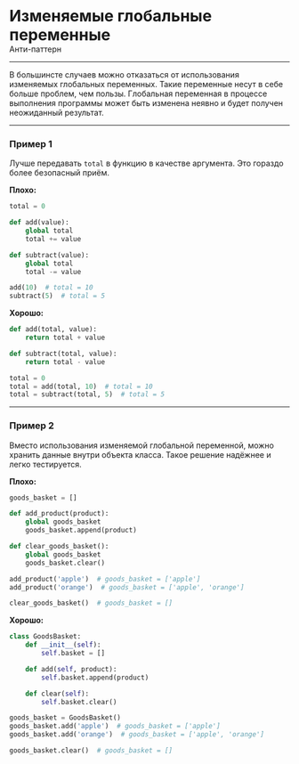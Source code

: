 
<div class="sticky-header">
  <div>
    <h1 style="margin: 0;">Изменяемые глобальные переменные</h1>
    <p style="margin: 0;">Анти-паттерн</p>
  </div>
</div>

***

В большинсте случаев можно отказаться от использования изменяемых глобальных переменных. Такие переменные несут в себе больше проблем, чем пользы.
Глобальная переменная в процессе выполнения программы может быть изменена неявно и будет получен неожиданный результат.

***

### Пример 1

Лучше передавать `total` в функцию в качестве аргумента. Это гораздо более безопасный приём.

**Плохо:**
```python
total = 0

def add(value):
    global total
    total += value

def subtract(value):
    global total
    total -= value

add(10)  # total = 10
subtract(5)  # total = 5
```
**Хорошо:**
```python
def add(total, value):
    return total + value

def subtract(total, value):
    return total - value

total = 0
total = add(total, 10)  # total = 10
total = subtract(total, 5)  # total = 5
```
***

### Пример 2

Вместо использования изменяемой глобальной переменной, можно хранить данные внутри объекта класса. Такое решение надёжнее и легко тестируется.

**Плохо:**
```python
goods_basket = []

def add_product(product):
    global goods_basket
    goods_basket.append(product)

def clear_goods_basket():
    global goods_basket
    goods_basket.clear()

add_product('apple')  # goods_basket = ['apple']
add_product('orange')  # goods_basket = ['apple', 'orange']

clear_goods_basket()  # goods_basket = []
```
**Хорошо:**
```python
class GoodsBasket:
    def __init__(self):
        self.basket = []

    def add(self, product):
        self.basket.append(product)

    def clear(self):
        self.basket.clear()

goods_basket = GoodsBasket()
goods_basket.add('apple')  # goods_basket = ['apple']
goods_basket.add('orange')  # goods_basket = ['apple', 'orange']

goods_basket.clear()  # goods_basket = []
```

